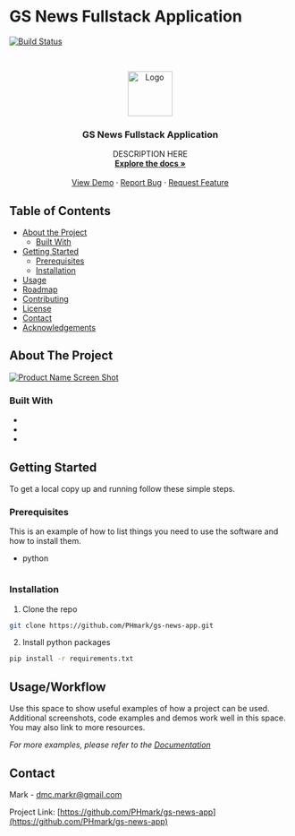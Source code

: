 # GS News Fullstack Application
<!--
*** Thanks for checking out this README Template. If you have a suggestion that would
*** make this better, please fork the repo and create a pull request or simply open
*** an issue with the tag "enhancement".
*** Thanks again! Now go create something AMAZING! :D
-->
[![Build Status](https://travis-ci.org/PHmark/gs-news-app.svg?branch=master)](https://travis-ci.org/PHmark/gs-news-app)


<!-- PROJECT LOGO -->
<br />
<p align="center">
  <a href="https://github.com/PHmark/gs-news-app">
    <img src="images/logo.png" alt="Logo" width="80" height="80">
  </a>

  <h3 align="center">GS News Fullstack Application</h3>

  <p align="center">
    DESCRIPTION HERE
    <br />
    <a href="https://github.com/PHmark/gs-news-app"><strong>Explore the docs »</strong></a>
    <br />
    <br />
    <a href="https://github.com/PHmark/gs-news-app">View Demo</a>
    ·
    <a href="https://github.com/PHmark/gs-news-app/issues">Report Bug</a>
    ·
    <a href="https://github.com/PHmark/gs-news-app/issues">Request Feature</a>
  </p>
</p>



<!-- TABLE OF CONTENTS -->
## Table of Contents

* [About the Project](#about-the-project)
  * [Built With](#built-with)
* [Getting Started](#getting-started)
  * [Prerequisites](#prerequisites)
  * [Installation](#installation)
* [Usage](#usage)
* [Roadmap](#roadmap)
* [Contributing](#contributing)
* [License](#license)
* [Contact](#contact)
* [Acknowledgements](#acknowledgements)



<!-- ABOUT THE PROJECT -->
## About The Project

[![Product Name Screen Shot][product-screenshot]](https://example.com)



### Built With

* []()
* []()
* []()



<!-- GETTING STARTED -->
## Getting Started

To get a local copy up and running follow these simple steps.

### Prerequisites

This is an example of how to list things you need to use the software and how to install them.
* python
```sh

```

### Installation

1. Clone the repo
```sh
git clone https://github.com/PHmark/gs-news-app.git
```
2. Install python packages
```sh
pip install -r requirements.txt
```


<!-- USAGE EXAMPLES -->
## Usage/Workflow

Use this space to show useful examples of how a project can be used. Additional screenshots, code examples and demos work well in this space. You may also link to more resources.

_For more examples, please refer to the [Documentation](https://example.com)_



<!-- CONTACT -->
## Contact

Mark - dmc.markr@gmail.com

Project Link: [https://github.com/PHmark/gs-news-app](https://github.com/PHmark/gs-news-app)



<!-- MARKDOWN LINKS & IMAGES -->
<!-- https://www.markdownguide.org/basic-syntax/#reference-style-links -->
[product-screenshot]: images/screenshot.png
